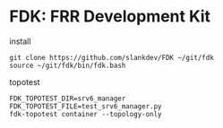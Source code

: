 # FDK: FRR Development Kit

install
```
git clone https://github.com/slankdev/FDK ~/git/fdk
source ~/git/fdk/bin/fdk.bash
```

topotest
```
FDK_TOPOTEST_DIR=srv6_manager
FDK_TOPOTEST_FILE=test_srv6_manager.py
fdk-topotest container --topology-only
```
